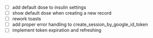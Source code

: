 - [ ] add default dose to insulin settings
- [ ] show default dose when creating a new record
- [ ] rework toasts
- [ ] add proper error handling to create_session_by_google_id_token
- [ ] implement token expiration and refreshing
